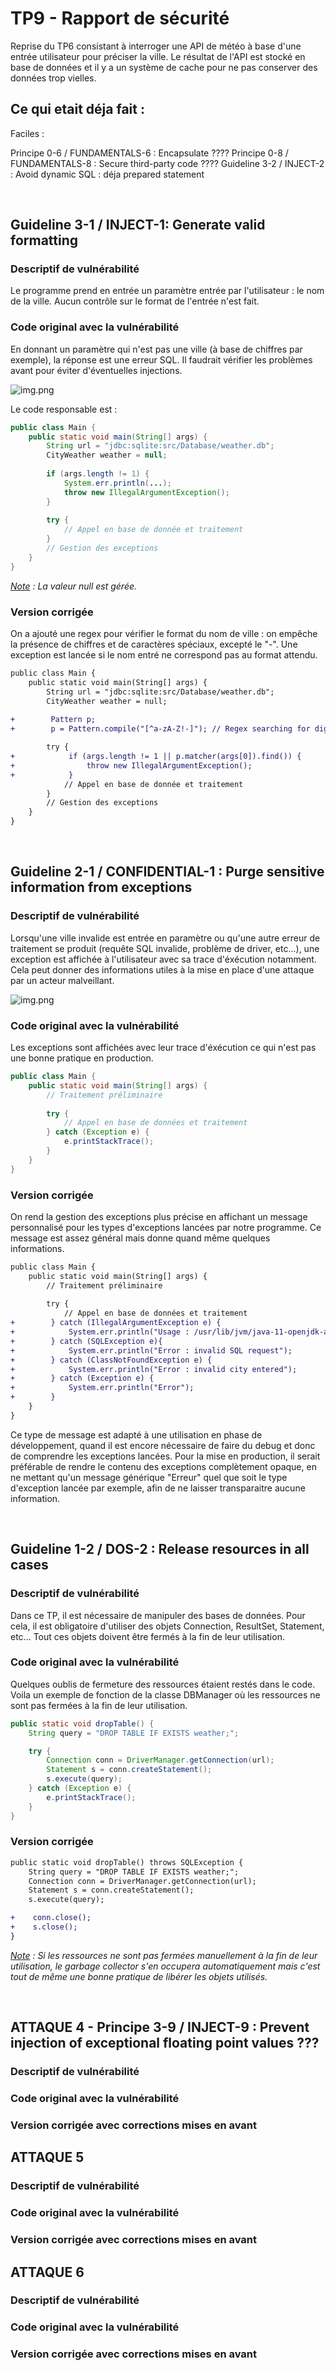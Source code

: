 # TP9 - Rapport de sécurité

Reprise du TP6 consistant à interroger une API de météo à base d'une entrée utilisateur pour préciser la ville. Le résultat de l'API est stocké en base de données et il y a un système de cache pour ne pas conserver des données trop vielles.





Ce qui etait déja fait : 
- 



Faciles : 

Principe 0-6 / FUNDAMENTALS-6 : Encapsulate ????
Principe 0-8 / FUNDAMENTALS-8 : Secure third-party code ????
Guideline 3-2 / INJECT-2 : Avoid dynamic SQL : déja prepared statement


<br/>

## Guideline 3-1 / INJECT-1: Generate valid formatting

### Descriptif de vulnérabilité 
Le programme prend en entrée un paramètre entrée par l'utilisateur : le nom de la ville. Aucun contrôle sur le format de l'entrée n'est fait.

### Code original avec la vulnérabilité
En donnant un paramètre qui n'est pas une ville (à base de chiffres par exemple), la réponse est une erreur SQL. Il faudrait vérifier les problèmes avant pour éviter d'éventuelles injections.

![img.png](resources/sql_exception.png)

Le code responsable est : 
```Java
public class Main {  
    public static void main(String[] args) {  
        String url = "jdbc:sqlite:src/Database/weather.db";
        CityWeather weather = null;  
        
        if (args.length != 1) {
            System.err.println(...);
            throw new IllegalArgumentException();
        }
  
        try {
            // Appel en base de donnée et traitement
        }
        // Gestion des exceptions
    }
}
```

*<u>Note</u> : La valeur null est gérée.*

### Version corrigée
On a ajouté une regex pour vérifier le format du nom de ville : on empêche la présence de chiffres et de caractères spéciaux, excepté le "-". Une exception est lancée si le nom entré ne correspond pas au format attendu.

```diff
public class Main {
    public static void main(String[] args) {
        String url = "jdbc:sqlite:src/Database/weather.db";
        CityWeather weather = null;
        
+        Pattern p;
+        p = Pattern.compile("[^a-zA-Z!-]"); // Regex searching for digit or special character except "-"

        try {
+            if (args.length != 1 || p.matcher(args[0]).find()) {
+                throw new IllegalArgumentException();
+            }
            // Appel en base de donnée et traitement
        }
        // Gestion des exceptions
    }
}
```

<br/>

## Guideline 2-1 / CONFIDENTIAL-1 : Purge sensitive information from exceptions
### Descriptif de vulnérabilité
Lorsqu'une ville invalide est entrée en paramètre ou qu'une autre erreur de traitement se produit (requête SQL invalide, problème de driver, etc...), une exception est affichée à l'utilisateur avec sa trace d'éxécution notamment. Cela peut donner des informations utiles à la mise en place d'une attaque par un acteur malveillant.

![img.png](resources/stacktrace.png)

### Code original avec la vulnérabilité
Les exceptions sont affichées avec leur trace d'éxécution ce qui n'est pas une bonne pratique en production.

```Java
public class Main {
    public static void main(String[] args) {
        // Traitement préliminaire
        
        try {
            // Appel en base de données et traitement
        } catch (Exception e) {
            e.printStackTrace();
        }
    }
}
```

### Version corrigée
On rend la gestion des exceptions plus précise en affichant un message personnalisé pour les types d'exceptions lancées par notre programme. Ce message est assez général mais donne quand même quelques informations.

```diff
public class Main {
    public static void main(String[] args) {
        // Traitement préliminaire
        
        try {
            // Appel en base de données et traitement
+        } catch (IllegalArgumentException e) {
+            System.err.println("Usage : /usr/lib/jvm/java-11-openjdk-amd64/bin/java -Dfile.encoding=UTF-8 -classpath /mnt/c/Users/axrem/Documents/ZZ3/Java/TP6/out/production/TP6:/mnt/c/Users/axrem/Downloads/sqlite-jdbc-3.32.3.2.jar:/mnt/c/Users/axrem/Documents/ZZ3/Java/gson-2.8.8.jar Main city_name\n");
+        } catch (SQLException e){
+            System.err.println("Error : invalid SQL request");
+        } catch (ClassNotFoundException e) {
+            System.err.println("Error : invalid city entered");
+        } catch (Exception e) {
+            System.err.println("Error");
+        }
    }
}
```

Ce type de message est adapté à une utilisation en phase de développement, quand il est encore nécessaire de faire du debug et donc de comprendre les exceptions lancées. Pour la mise en production, il serait préférable de rendre le contenu des exceptions complètement opaque, en ne mettant qu'un message générique "Erreur" quel que soit le type d'exception lancée par exemple, afin de ne laisser transparaitre aucune information.


<br/>

## Guideline 1-2 / DOS-2 : Release resources in all cases
### Descriptif de vulnérabilité
Dans ce TP, il est nécessaire de manipuler des bases de données. Pour cela, il est obligatoire d'utiliser des objets Connection, ResultSet, Statement, etc... Tout ces objets doivent être fermés à la fin de leur utilisation.

### Code original avec la vulnérabilité
Quelques oublis de fermeture des ressources étaient restés dans le code. Voila un exemple de fonction de la classe DBManager où les ressources ne sont pas fermées à la fin de leur utilisation.

```Java
public static void dropTable() {
    String query = "DROP TABLE IF EXISTS weather;";

    try {
        Connection conn = DriverManager.getConnection(url);
        Statement s = conn.createStatement();
        s.execute(query);
    } catch (Exception e) {
        e.printStackTrace();
    }
}
```

### Version corrigée
```diff
public static void dropTable() throws SQLException {
    String query = "DROP TABLE IF EXISTS weather;";
    Connection conn = DriverManager.getConnection(url);
    Statement s = conn.createStatement();
    s.execute(query);

+    conn.close();
+    s.close();
}
```

*<u>Note</u> : Si les ressources ne sont pas fermées manuellement à la fin de leur utilisation, le garbage collector s'en occupera automatiquement mais c'est tout de même une bonne pratique de libérer les objets utilisés.*


<br/>

## ATTAQUE 4 - Principe 3-9 / INJECT-9 : Prevent injection of exceptional floating point values ???
### Descriptif de vulnérabilité


### Code original avec la vulnérabilité


### Version corrigée avec corrections mises en avant


## ATTAQUE 5
### Descriptif de vulnérabilité


### Code original avec la vulnérabilité


### Version corrigée avec corrections mises en avant


## ATTAQUE 6
### Descriptif de vulnérabilité


### Code original avec la vulnérabilité


### Version corrigée avec corrections mises en avant


